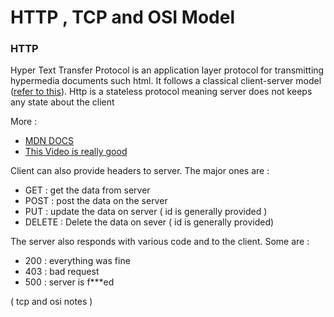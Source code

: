 # HTTP , TCP and OSI Model

### HTTP

Hyper Text Transfer Protocol is an application layer protocol for transmitting hypermedia documents such html. It follows a classical client-server model ([refer to this](https://en.wikipedia.org/wiki/Client%E2%80%93server_model)). Http is a stateless protocol meaning server does not keeps any state about the client 

More :

- [MDN DOCS](https://developer.mozilla.org/en-US/docs/Web/HTTP)
- [This Video is really good](https://www.youtube.com/watch?v=SzSXHv8RKdM)

Client can also provide headers to server. The major ones are :

- GET : get the data from server
- POST : post the data on the server
- PUT : update the data on server ( id is generally provided )
- DELETE : Delete the data on sever ( id is generally provided)

The server also responds with various code and to the client. Some are :

- 200 : everything was fine
- 403 : bad request
- 500 : server is f***ed

( tcp and osi notes )
